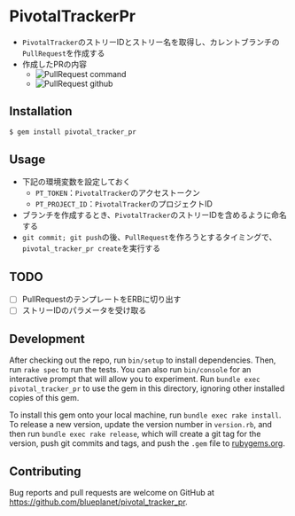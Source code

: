 # PivotalTrackerPr
- `PivotalTracker`のストリーIDとストリー名を取得し、カレントブランチの`PullRequest`を作成する
- 作成したPRの内容
  - ![PullRequest command](https://raw.github.com/wiki/blueplanet/pivotal_tracker_pr/images/pt_pr_cmd.png)
  - ![PullRequest github](https://raw.github.com/wiki/blueplanet/pivotal_tracker_pr/images/pt_pr_github.png)

## Installation

```ruby
$ gem install pivotal_tracker_pr
```

## Usage
- 下記の環境変数を設定しておく
  - `PT_TOKEN`：`PivotalTracker`のアクセストークン
  - `PT_PROJECT_ID`：`PivotalTracker`のプロジェクトID
- ブランチを作成するとき、`PivotalTracker`のストリーIDを含めるように命名する
- `git commit; git push`の後、`PullRequest`を作ろうとするタイミングで、`pivotal_tracker_pr create`を実行する

## TODO
- [ ] PullRequestのテンプレートをERBに切り出す
- [ ] ストリーIDのパラメータを受け取る

## Development

After checking out the repo, run `bin/setup` to install dependencies. Then, run `rake spec` to run the tests. You can also run `bin/console` for an interactive prompt that will allow you to experiment. Run `bundle exec pivotal_tracker_pr` to use the gem in this directory, ignoring other installed copies of this gem.

To install this gem onto your local machine, run `bundle exec rake install`. To release a new version, update the version number in `version.rb`, and then run `bundle exec rake release`, which will create a git tag for the version, push git commits and tags, and push the `.gem` file to [rubygems.org](https://rubygems.org).

## Contributing

Bug reports and pull requests are welcome on GitHub at https://github.com/blueplanet/pivotal_tracker_pr.
